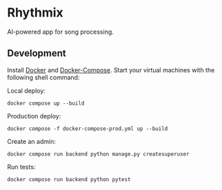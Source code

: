 Rhythmix
========

AI-powered app for song processing.

## Development

Install [Docker](https://docs.docker.com/install/) and [Docker-Compose](https://docs.docker.com/compose/). Start your virtual machines with the following shell command:

Local deploy:

`docker compose up --build`

Production deploy:

`docker compose -f docker-compose-prod.yml up --build`

Create an admin:

`docker compose run backend python manage.py createsuperuser`

Run tests:

`docker compose run backend python pytest`
